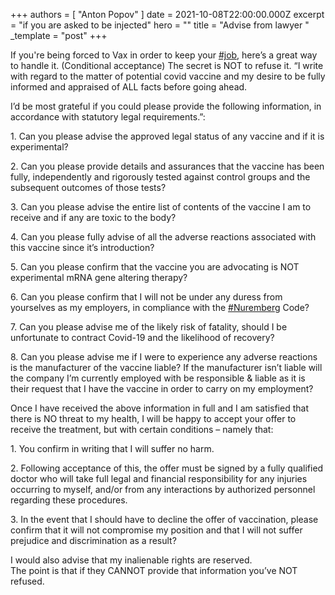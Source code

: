 +++
authors = [ "Anton Popov" ]
date = 2021-10-08T22:00:00.000Z
excerpt = "if you are asked to be injected"
hero = ""
title = "Advise from lawyer "
_template = "post"
+++

If you're being forced to Vax in order to keep your [#job](https://gab.com/tags/job), here’s a great way to handle it. (Conditional acceptance) The secret is NOT to refuse it. “I write with regard to the matter of potential covid vaccine and my desire to be fully informed and appraised of ALL facts before going ahead.

I’d be most grateful if you could please provide the following information, in accordance with statutory legal requirements.”:

1\. Can you please advise the approved legal status of any vaccine and if it is experimental?

2\. Can you please provide details and assurances that the vaccine has been fully, independently and rigorously tested against control groups and the subsequent outcomes of those tests?

3\. Can you please advise the entire list of contents of the vaccine I am to receive and if any are toxic to the body?

4\. Can you please fully advise of all the adverse reactions associated with this vaccine since it’s introduction?

5\. Can you please confirm that the vaccine you are advocating is NOT experimental mRNA gene altering therapy?

6\. Can you please confirm that I will not be under any duress from yourselves as my employers, in compliance with the [#Nuremberg](https://gab.com/tags/Nuremberg) Code?

7\. Can you please advise me of the likely risk of fatality, should I be unfortunate to contract Covid-19 and the likelihood of recovery?

8\. Can you please advise me if I were to experience any adverse reactions is the manufacturer of the vaccine liable? If the manufacturer isn’t liable will the company I’m currently employed with be responsible & liable as it is their request that I have the vaccine in order to carry on my employment?

Once I have received the above information in full and I am satisfied that there is NO threat to my health, I will be happy to accept your offer to receive the treatment, but with certain conditions – namely that:

1\. You confirm in writing that I will suffer no harm.

2\. Following acceptance of this, the offer must be signed by a fully qualified doctor who will take full legal and financial responsibility for any injuries occurring to myself, and/or from any interactions by authorized personnel regarding these procedures.

3\. In the event that I should have to decline the offer of vaccination, please confirm that it will not compromise my position and that I will not suffer prejudice and discrimination as a result?

I would also advise that my inalienable rights are reserved.  
The point is that if they CANNOT provide that information you’ve NOT refused.
